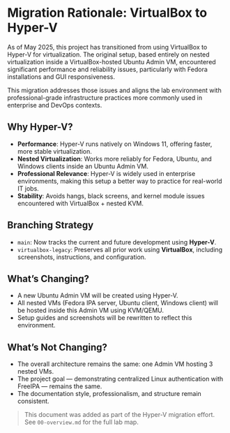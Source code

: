 # Migration Rationale: VirtualBox to Hyper-V

As of May 2025, this project has transitioned from using VirtualBox to Hyper-V for virtualization. The original setup, based entirely on nested virtualization inside a VirtualBox-hosted Ubuntu Admin VM, encountered significant performance and reliability issues, particularly with Fedora installations and GUI responsiveness.

This migration addresses those issues and aligns the lab environment with professional-grade infrastructure practices more commonly used in enterprise and DevOps contexts.

## Why Hyper-V?

- **Performance**: Hyper-V runs natively on Windows 11, offering faster, more stable virtualization.
- **Nested Virtualization**: Works more reliably for Fedora, Ubuntu, and Windows clients inside an Ubuntu Admin VM.
- **Professional Relevance**: Hyper-V is widely used in enterprise environments, making this setup a better way to practice for real-world IT jobs.
- **Stability**: Avoids hangs, black screens, and kernel module issues encountered with VirtualBox + nested KVM.

## Branching Strategy

- `main`: Now tracks the current and future development using **Hyper-V**.
- `virtualbox-legacy`: Preserves all prior work using **VirtualBox**, including screenshots, instructions, and configuration.

## What’s Changing?

- A new Ubuntu Admin VM will be created using Hyper-V.
- All nested VMs (Fedora IPA server, Ubuntu client, Windows client) will be hosted inside this Admin VM using KVM/QEMU.
- Setup guides and screenshots will be rewritten to reflect this environment.

## What’s Not Changing?

- The overall architecture remains the same: one Admin VM hosting 3 nested VMs.
- The project goal — demonstrating centralized Linux authentication with FreeIPA — remains the same.
- The documentation style, professionalism, and structure remain consistent.

> This document was added as part of the Hyper-V migration effort. See `00-overview.md` for the full lab map.